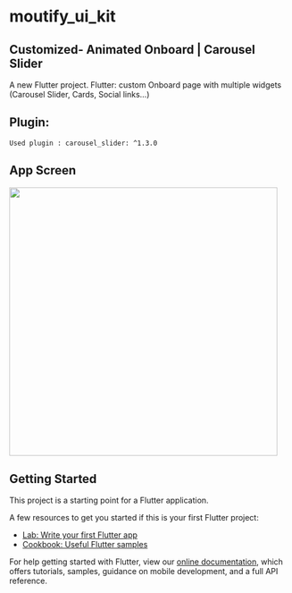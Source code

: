 # moutify_ui_kit
 
## Customized- Animated Onboard | Carousel Slider


A new Flutter project.
Flutter: custom Onboard page with multiple widgets (Carousel Slider, Cards, Social links...)
## Plugin:
``` Used plugin : carousel_slider: ^1.3.0 ```

## App Screen

<img src="assets/src_img/flutter_UI_Onboarding 1.png" height="480px" > 	

## Getting Started

This project is a starting point for a Flutter application.

A few resources to get you started if this is your first Flutter project:

- [Lab: Write your first Flutter app](https://flutter.dev/docs/get-started/codelab)
- [Cookbook: Useful Flutter samples](https://flutter.dev/docs/cookbook)

For help getting started with Flutter, view our
[online documentation](https://flutter.dev/docs), which offers tutorials,
samples, guidance on mobile development, and a full API reference.
